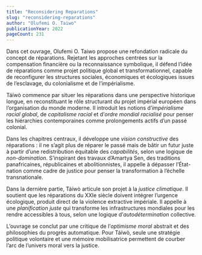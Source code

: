 ```yaml
---
title: "Reconsidering Reparations"
slug: "reconsidering-reparations"
author: "Olufemi O. Taiwo"
publicationYear: 2022
pageCount: 231
---
```


Dans cet ouvrage, Olufemi O. Taiwo propose une refondation radicale du concept de réparations. Rejetant les approches centrées sur la compensation financière ou la reconnaissance symbolique, il défend l’idée de réparations comme projet politique global et transformationnel, capable de reconfigurer les structures sociales, économiques et écologiques issues de l’esclavage, du colonialisme et de l’impérialisme.

Táíwò commence par situer les réparations dans une perspective historique longue, en reconstituant le rôle structurant du projet impérial européen dans l’organisation du monde moderne. Il introduit les notions d’*impérialisme racial global*, de *capitalisme racial* et d’*ordre mondial racialisé* pour penser les hiérarchies contemporaines comme prolongements actifs d’un passé colonial.

Dans les chapitres centraux, il développe une *vision constructive* des réparations : il ne s’agit plus de réparer le passé mais de bâtir un futur juste à partir d’une redistribution équitable des *capabilités*, selon une logique de *non-domination*. S’inspirant des travaux d’Amartya Sen, des traditions panafricaines, républicaines et abolitionnistes, il appelle à dépasser l’État-nation comme cadre de justice pour penser la transformation à l’échelle transnationale.

Dans la dernière partie, Táíwò articule son projet à la *justice climatique*. Il soutient que les réparations du XXIe siècle doivent intégrer l’urgence écologique, produit direct de la violence extractive impériale. Il appelle à une *planification juste* qui transforme les infrastructures mondiales pour les rendre accessibles à tous, selon une logique d’*autodétermination* collective.

L’ouvrage se conclut par une critique de l’*optimisme moral* abstrait et des philosophies du progrès automatique. Pour Táíwò, seule une stratégie politique volontaire et une mémoire mobilisatrice permettent de courber l’arc de l’univers moral vers la justice.
